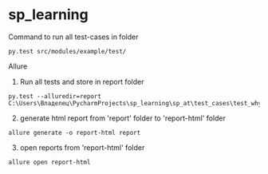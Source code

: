 # sp_learning

Command to run all test-cases in folder

``` 
py.test src/modules/example/test/
```

Allure
1. Run all tests and store in report folder
```
py.test --alluredir=report C:\Users\Владелец\PycharmProjects\sp_learning\sp_at\test_cases\test_why_page.py
```

2. generate html report from 'report' folder to 'report-html' folder
```
allure generate -o report-html report
```
3. open reports from 'report-html' folder
```
allure open report-html
```
